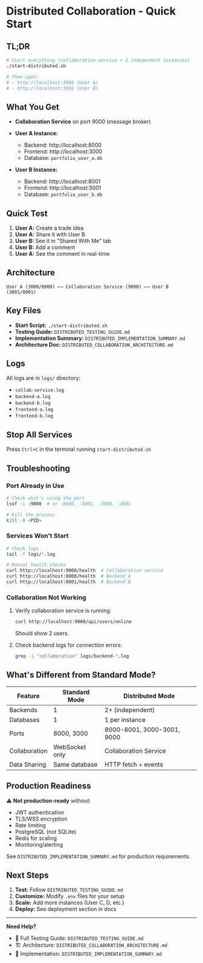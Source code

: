 # Distributed Collaboration - Quick Start

## TL;DR

```bash
# Start everything (collaboration service + 2 independent instances)
./start-distributed.sh

# Then open:
# - http://localhost:3000 (User A)
# - http://localhost:3001 (User B)
```

## What You Get

- **Collaboration Service** on port 9000 (message broker)
- **User A Instance:**
  - Backend: http://localhost:8000
  - Frontend: http://localhost:3000
  - Database: `portfolio_user_a.db`
  
- **User B Instance:**
  - Backend: http://localhost:8001
  - Frontend: http://localhost:3001
  - Database: `portfolio_user_b.db`

## Quick Test

1. **User A:** Create a trade idea
2. **User A:** Share it with User B
3. **User B:** See it in "Shared With Me" tab
4. **User B:** Add a comment
5. **User A:** See the comment in real-time

## Architecture

```
User A (3000/8000) ←→ Collaboration Service (9000) ←→ User B (3001/8001)
```

## Key Files

- **Start Script:** `./start-distributed.sh`
- **Testing Guide:** `DISTRIBUTED_TESTING_GUIDE.md`
- **Implementation Summary:** `DISTRIBUTED_IMPLEMENTATION_SUMMARY.md`
- **Architecture Doc:** `DISTRIBUTED_COLLABORATION_ARCHITECTURE.md`

## Logs

All logs are in `logs/` directory:
- `collab-service.log`
- `backend-a.log`
- `backend-b.log`
- `frontend-a.log`
- `frontend-b.log`

## Stop All Services

Press `Ctrl+C` in the terminal running `start-distributed.sh`

## Troubleshooting

### Port Already in Use

```bash
# Check what's using the port
lsof -i :9000  # or :8000, :8001, :3000, :3001

# Kill the process
kill -9 <PID>
```

### Services Won't Start

```bash
# Check logs
tail -f logs/*.log

# Manual health checks
curl http://localhost:9000/health  # Collaboration service
curl http://localhost:8000/health  # Backend A
curl http://localhost:8001/health  # Backend B
```

### Collaboration Not Working

1. Verify collaboration service is running:
   ```bash
   curl http://localhost:9000/api/users/online
   ```
   Should show 2 users.

2. Check backend logs for connection errors:
   ```bash
   grep -i "collaboration" logs/backend-*.log
   ```

## What's Different from Standard Mode?

| Feature | Standard Mode | Distributed Mode |
|---------|--------------|------------------|
| Backends | 1 | 2+ (independent) |
| Databases | 1 | 1 per instance |
| Ports | 8000, 3000 | 8000-8001, 3000-3001, 9000 |
| Collaboration | WebSocket only | Collaboration Service |
| Data Sharing | Same database | HTTP fetch + events |

## Production Readiness

⚠️ **Not production-ready** without:
- JWT authentication
- TLS/WSS encryption
- Rate limiting
- PostgreSQL (not SQLite)
- Redis for scaling
- Monitoring/alerting

See `DISTRIBUTED_IMPLEMENTATION_SUMMARY.md` for production requirements.

## Next Steps

1. **Test:** Follow `DISTRIBUTED_TESTING_GUIDE.md`
2. **Customize:** Modify `.env` files for your setup
3. **Scale:** Add more instances (User C, D, etc.)
4. **Deploy:** See deployment section in docs

---

**Need Help?**
- 📖 Full Testing Guide: `DISTRIBUTED_TESTING_GUIDE.md`
- 🏗️ Architecture: `DISTRIBUTED_COLLABORATION_ARCHITECTURE.md`
- 📝 Implementation: `DISTRIBUTED_IMPLEMENTATION_SUMMARY.md`

